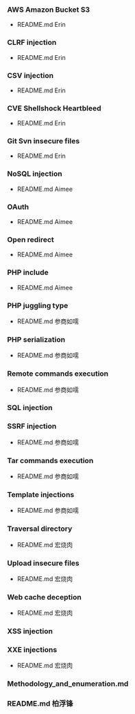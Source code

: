 ### AWS Amazon Bucket S3
- README.md Erin
### CLRF injection
- README.md Erin
### CSV injection
- README.md Erin
### CVE Shellshock Heartbleed
- README.md Erin
### Git Svn insecure files
- README.md Erin
### NoSQL injection
- README.md Aimee
### OAuth
- README.md Aimee
### Open redirect
- README.md Aimee
### PHP include
- README.md Aimee
### PHP juggling type
- README.md 参商如嚅
### PHP serialization
- README.md 参商如嚅
### Remote commands execution
- README.md 参商如嚅
### SQL injection
### SSRF injection
- README.md 参商如嚅
### Tar commands execution
- README.md 参商如嚅
### Template injections
- README.md 参商如嚅
### Traversal directory
- README.md 宏烧肉
### Upload insecure files
- README.md 宏烧肉
### Web cache deception
- README.md 宏烧肉
### XSS injection
### XXE injections
- README.md 宏烧肉
### Methodology_and_enumeration.md
### README.md 柏浮锋
